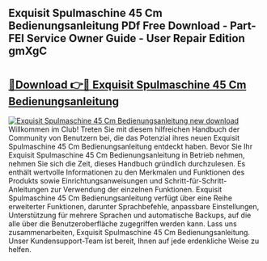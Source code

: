 ## Exquisit Spulmaschine 45 Cm Bedienungsanleitung PDf Free Download - Part-FEI Service Owner Guide - User Repair Edition gmXgC

# <h2><a href="http://df4mm1.blite.top/?on=Exquisit+Spulmaschine+45+Cm+Bedienungsanleitung">🔗Download 👉🔴 Exquisit Spulmaschine 45 Cm Bedienungsanleitung</a></h2>

[![Exquisit Spulmaschine 45 Cm Bedienungsanleitung new download](https://i.imgur.com/lujVjoI.png)](http://df4mm1.blite.top/?on=Exquisit+Spulmaschine+45+Cm+Bedienungsanleitung)
Willkommen im Club! Treten Sie mit diesem hilfreichen Handbuch der Community von Benutzern bei, die das Potenzial ihres neuen Exquisit Spulmaschine 45 Cm Bedienungsanleitung entdeckt haben. Bevor Sie Ihr Exquisit Spulmaschine 45 Cm Bedienungsanleitung in Betrieb nehmen, nehmen Sie sich die Zeit, dieses Handbuch gründlich durchzulesen. Es enthält wertvolle Informationen zu den Merkmalen und Funktionen des Produkts sowie Einrichtungsanweisungen und Schritt-für-Schritt-Anleitungen zur Verwendung der einzelnen Funktionen. Exquisit Spulmaschine 45 Cm Bedienungsanleitung verfügt über eine Reihe erweiterter Funktionen, darunter Sprachbefehle, anpassbare Einstellungen, Unterstützung für mehrere Sprachen und automatische Backups, auf die alle über die Benutzeroberfläche zugegriffen werden kann. Lass uns zusammenarbeiten, Exquisit Spulmaschine 45 Cm Bedienungsanleitung. Unser Kundensupport-Team ist bereit, Ihnen auf jede erdenkliche Weise zu helfen.
